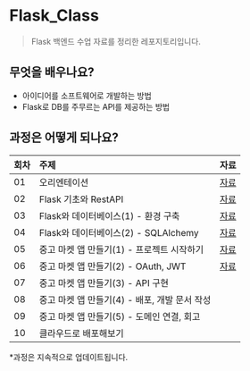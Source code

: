 # Flask_Class

> Flask 백엔드 수업 자료를 정리한 레포지토리입니다.

## 무엇을 배우나요?
- 아이디어를 소프트웨어로 개발하는 방법
- Flask로 DB를 주무르는 API를 제공하는 방법

## 과정은 어떻게 되나요?
| 회차 | 주제 | 자료 |
| --- | :--- | --- |
| 01 | 오리엔테이션 | [자료](https://github.com/IEMHS-BRO/Flask_Class/tree/main/session01) |
| 02 | Flask 기초와 RestAPI | [자료](https://github.com/IEMHS-BRO/Flask_Class/tree/main/session02) |
| 03 | Flask와 데이터베이스(1) - 환경 구축 | [자료](https://github.com/IEMHS-BRO/Flask_Class/tree/main/session03) |
| 04 | Flask와 데이터베이스(2) - SQLAlchemy | [자료](https://github.com/IEMHS-BRO/Flask_Class/tree/main/session04) |
| 05 | 중고 마켓 앱 만들기(1) - 프로젝트 시작하기 | [자료](https://github.com/IEMHS-BRO/Flask_Class/tree/main/session05) |
| 06 | 중고 마켓 앱 만들기(2) - OAuth, JWT | [자료](https://github.com/IEMHS-BRO/Flask_Class/tree/main/session06) |
| 07 | 중고 마켓 앱 만들기(3) - API 구현 | |
| 08 | 중고 마켓 앱 만들기(4) - 배포, 개발 문서 작성 | |
| 09 | 중고 마켓 앱 만들기(5) - 도메인 연결, 회고 | |
| 10 | 클라우드로 배포해보기 | |

*과정은 지속적으로 업데이트됩니다.
